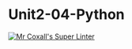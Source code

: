 # Unit2-04-Python
[![Mr Coxall's Super Linter](https://github.com/ICS3U-Programming-Kent-Gatera/Unit2-04-Python/workflows/Mr%20Coxall's%20Super%20Linter/badge.svg)](https://github.com/ICS3U-Programming-Kent-Gatera/Unit2-04-Python/actions/)
